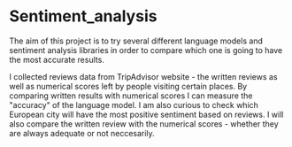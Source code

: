 # Sentiment_analysis

The aim of this project is to try several different language models and sentiment analysis libraries in order to compare which one is going to have the most accurate results. 

I collected reviews data from TripAdvisor website - the written reviews as well as numerical scores left by people visiting certain places. By comparing written results with numerical scores I can measure the "accuracy" of the language model. I am also curious to check which European city will have the most positive sentiment based on reviews. I will also compare the written review with the numerical scores - whether they are always adequate or not neccesarily.

